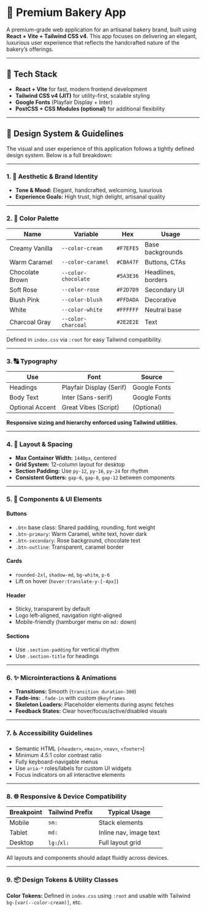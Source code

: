 # 🧁 Premium Bakery App

A premium-grade web application for an artisanal bakery brand, built using **React + Vite + Tailwind CSS v4**. This app focuses on delivering an elegant, luxurious user experience that reflects the handcrafted nature of the bakery’s offerings.

---

## 🚀 Tech Stack

- **React + Vite** for fast, modern frontend development
- **Tailwind CSS v4 (JIT)** for utility-first, scalable styling
- **Google Fonts** (Playfair Display + Inter)
- **PostCSS + CSS Modules (optional)** for additional flexibility

---

## 🎨 Design System & Guidelines

The visual and user experience of this application follows a tightly defined design system. Below is a full breakdown:

---

### 1. 🧁 Aesthetic & Brand Identity

- **Tone & Mood:** Elegant, handcrafted, welcoming, luxurious
- **Experience Goals:** High trust, high delight, artisanal quality

---

### 2. 🎨 Color Palette

| Name              | Variable              | Hex        | Usage |
|-------------------|------------------------|------------|-------|
| Creamy Vanilla    | `--color-cream`        | `#F7EFE5`  | Base backgrounds |
| Warm Caramel      | `--color-caramel`      | `#CBA47F`  | Buttons, CTAs |
| Chocolate Brown   | `--color-chocolate`    | `#5A3E36`  | Headlines, borders |
| Soft Rose         | `--color-rose`         | `#F2D7D9`  | Secondary UI |
| Blush Pink        | `--color-blush`        | `#FFDADA`  | Decorative |
| White             | `--color-white`        | `#FFFFFF`  | Neutral base |
| Charcoal Gray     | `--color-charcoal`     | `#2E2E2E`  | Text |

Defined in `index.css` via `:root` for easy Tailwind compatibility.

---

### 3. 🔠 Typography

| Use              | Font                    | Source                |
|------------------|--------------------------|------------------------|
| Headings         | Playfair Display (Serif) | Google Fonts          |
| Body Text        | Inter (Sans-serif)       | Google Fonts          |
| Optional Accent  | Great Vibes (Script)     | (Optional)            |

**Responsive sizing and hierarchy enforced using Tailwind utilities.**

---

### 4. 🧱 Layout & Spacing

- **Max Container Width:** `1440px`, centered
- **Grid System:** 12-column layout for desktop
- **Section Padding:** Use `py-12`, `py-16`, `py-24` for rhythm
- **Consistent Gutters:** `gap-6`, `gap-8`, `gap-12` between components

---

### 5. 🧩 Components & UI Elements

#### Buttons
- `.btn` base class: Shared padding, rounding, font weight
- `.btn-primary`: Warm Caramel, white text, hover dark
- `.btn-secondary`: Rose background, chocolate text
- `.btn-outline`: Transparent, caramel border

#### Cards
- `rounded-2xl`, `shadow-md`, `bg-white`, `p-6`
- Lift on hover (`hover:translate-y-[-4px]`)

#### Header
- Sticky, transparent by default
- Logo left-aligned, navigation right-aligned
- Mobile-friendly (hamburger menu on `md:` down)

#### Sections
- Use `.section-padding` for vertical rhythm
- Use `.section-title` for headings

---

### 6. ✨ Microinteractions & Animations

- **Transitions:** Smooth (`transition duration-300`)
- **Fade-ins:** `.fade-in` with custom `@keyframes`
- **Skeleton Loaders:** Placeholder elements during async fetches
- **Feedback States:** Clear hover/focus/active/disabled visuals

---

### 7. ♿ Accessibility Guidelines

- Semantic HTML (`<header>`, `<main>`, `<nav>`, `<footer>`)
- Minimum 4.5:1 color contrast ratio
- Fully keyboard-navigable menus
- Use `aria-*` roles/labels for custom UI widgets
- Focus indicators on all interactive elements

---

### 8. 🌐 Responsive & Device Compatibility

| Breakpoint | Tailwind Prefix | Typical Usage         |
|------------|------------------|------------------------|
| Mobile     | `sm:`            | Stack elements         |
| Tablet     | `md:`            | Inline nav, image text |
| Desktop    | `lg:`/`xl:`      | Full layout grid       |

All layouts and components should adapt fluidly across devices.

---

### 9. 📦 Design Tokens & Utility Classes

**Color Tokens:** Defined in `index.css` using `:root` and usable with Tailwind `bg-[var(--color-cream)]`, etc.